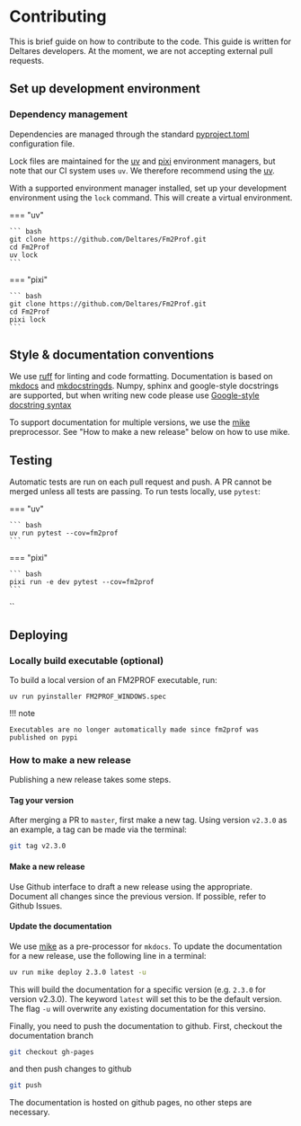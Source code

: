 # Contributing

This is brief guide on how to contribute to the code. This guide is 
written for Deltares developers. At the moment, we are not accepting 
external pull requests. 

## Set up development environment

### Dependency management
Dependencies are managed through the standard [pyproject.toml](https://packaging.python.org/en/latest/guides/writing-pyproject-toml/) 
configuration file. 

Lock files are maintained for the [uv](https://docs.astral.sh/uv/) and [pixi](https://pixi.sh/latest/python/tutorial/)
environment managers, but note that our CI system uses `uv`. We therefore recommend using the [uv](https://docs.astral.sh/uv/). 

With a supported environment manager installed, set up your development environment using the `lock` command. This will create a virtual environment.

=== "uv"

    ``` bash
    git clone https://github.com/Deltares/Fm2Prof.git
    cd Fm2Prof
    uv lock 
    ```

=== "pixi"

    ``` bash
    git clone https://github.com/Deltares/Fm2Prof.git
    cd Fm2Prof
    pixi lock 
    ```



## Style & documentation conventions

We use [ruff](https://github.com/astral-sh/ruff) for linting and code formatting. 
Documentation is based on [mkdocs](https://www.mkdocs.org/) and [mkdocstringds](https://mkdocstrings.github.io/#:~:text=mkdocstrings.%20Automatic%20documentation%20from%20sources,%20for). Numpy, sphinx and google-style
docstrings are supported, but when writing new code please use [Google-style docstring syntax](https://mkdocstrings.github.io/griffe/docstrings/#google-style)

To support documentation for multiple versions, we use the [mike](https://github.com/jimporter/mike) preprocessor. 
See "How to make a new release" below on how to use mike. 

## Testing

Automatic tests are run on each pull request and push. A PR cannot be merged
unless all tests are passing. To run tests locally, use `pytest`:

=== "uv"

    ``` bash
    uv run pytest --cov=fm2prof 
    ```

=== "pixi"

    ``` bash
    pixi run -e dev pytest --cov=fm2prof 
    ```

``


## Deploying

### Locally build executable (optional)

To build a local version of an FM2PROF executable, run:

`uv run pyinstaller FM2PROF_WINDOWS.spec`

!!! note

    Executables are no longer automatically made since fm2prof was published on pypi 


### How to make a new release

Publishing a new release takes some steps. 

#### Tag your version
After merging a PR to `master`, first make a new tag. Using version `v2.3.0` as an example, 
a tag can be made via the terminal:

``` bash
git tag v2.3.0
```
#### Make a new release

Use Github interface to draft a new release using the appropriate. Document all changes since the previous version. 
If possible, refer to Github Issues. 

#### Update the documentation
We use [mike](https://github.com/jimporter/mike) as a pre-processor for `mkdocs`. To update the documentation
for a new release, use the following line in a terminal:

``` bash
uv run mike deploy 2.3.0 latest -u
```

This will build the documentation for a specific version (e.g. `2.3.0` for version v2.3.0). The keyword
`latest` will set this to be the default version. The flag `-u` will overwrite any
existing documentation for this versino. 

Finally, you need to push the documentation to github. First, checkout the documentation branch

``` bash
git checkout gh-pages
``` 

and then push changes to github

``` bash 
git push
```

The documentation is hosted on github pages, no other steps are necessary. 




